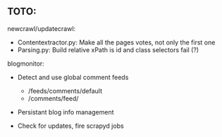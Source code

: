 TOTO:
----

newcrawl/updatecrawl:

- Contentextractor.py: Make all the pages votes, not only the first one
- Parsing.py: Build relative xPath is id and class selectors fail (?)

blogmonitor:

- Detect and use global comment feeds

    - /feeds/comments/default
    - /comments/feed/

- Persistant blog info management
- Check for updates, fire scrapyd jobs

